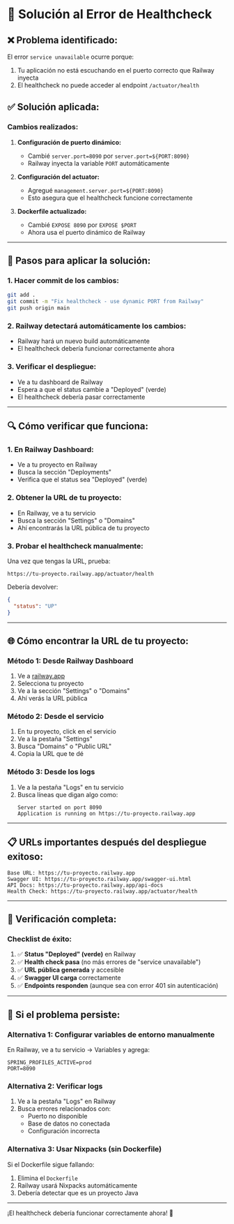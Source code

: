 # 🔧 Solución al Error de Healthcheck

## ❌ **Problema identificado:**
El error `service unavailable` ocurre porque:
1. Tu aplicación no está escuchando en el puerto correcto que Railway inyecta
2. El healthcheck no puede acceder al endpoint `/actuator/health`

## ✅ **Solución aplicada:**

### **Cambios realizados:**

1. **Configuración de puerto dinámico:**
   - Cambié `server.port=8090` por `server.port=${PORT:8090}`
   - Railway inyecta la variable `PORT` automáticamente

2. **Configuración del actuator:**
   - Agregué `management.server.port=${PORT:8090}`
   - Esto asegura que el healthcheck funcione correctamente

3. **Dockerfile actualizado:**
   - Cambié `EXPOSE 8090` por `EXPOSE $PORT`
   - Ahora usa el puerto dinámico de Railway

---

## 🚀 **Pasos para aplicar la solución:**

### **1. Hacer commit de los cambios:**
```bash
git add .
git commit -m "Fix healthcheck - use dynamic PORT from Railway"
git push origin main
```

### **2. Railway detectará automáticamente los cambios:**
- Railway hará un nuevo build automáticamente
- El healthcheck debería funcionar correctamente ahora

### **3. Verificar el despliegue:**
- Ve a tu dashboard de Railway
- Espera a que el status cambie a "Deployed" (verde)
- El healthcheck debería pasar correctamente

---

## 🔍 **Cómo verificar que funciona:**

### **1. En Railway Dashboard:**
- Ve a tu proyecto en Railway
- Busca la sección "Deployments"
- Verifica que el status sea "Deployed" (verde)

### **2. Obtener la URL de tu proyecto:**
- En Railway, ve a tu servicio
- Busca la sección "Settings" o "Domains"
- Ahí encontrarás la URL pública de tu proyecto

### **3. Probar el healthcheck manualmente:**
Una vez que tengas la URL, prueba:
```
https://tu-proyecto.railway.app/actuator/health
```

Debería devolver:
```json
{
  "status": "UP"
}
```

---

## 🌐 **Cómo encontrar la URL de tu proyecto:**

### **Método 1: Desde Railway Dashboard**
1. Ve a [railway.app](https://railway.app)
2. Selecciona tu proyecto
3. Ve a la sección "Settings" o "Domains"
4. Ahí verás la URL pública

### **Método 2: Desde el servicio**
1. En tu proyecto, click en el servicio
2. Ve a la pestaña "Settings"
3. Busca "Domains" o "Public URL"
4. Copia la URL que te dé

### **Método 3: Desde los logs**
1. Ve a la pestaña "Logs" en tu servicio
2. Busca líneas que digan algo como:
   ```
   Server started on port 8090
   Application is running on https://tu-proyecto.railway.app
   ```

---

## 📋 **URLs importantes después del despliegue exitoso:**

```
Base URL: https://tu-proyecto.railway.app
Swagger UI: https://tu-proyecto.railway.app/swagger-ui.html
API Docs: https://tu-proyecto.railway.app/api-docs
Health Check: https://tu-proyecto.railway.app/actuator/health
```

---

## 🎯 **Verificación completa:**

### **Checklist de éxito:**
1. ✅ **Status "Deployed" (verde)** en Railway
2. ✅ **Health check pasa** (no más errores de "service unavailable")
3. ✅ **URL pública generada** y accesible
4. ✅ **Swagger UI carga** correctamente
5. ✅ **Endpoints responden** (aunque sea con error 401 sin autenticación)

---

## 🚨 **Si el problema persiste:**

### **Alternativa 1: Configurar variables de entorno manualmente**
En Railway, ve a tu servicio → Variables y agrega:
```
SPRING_PROFILES_ACTIVE=prod
PORT=8090
```

### **Alternativa 2: Verificar logs**
1. Ve a la pestaña "Logs" en Railway
2. Busca errores relacionados con:
   - Puerto no disponible
   - Base de datos no conectada
   - Configuración incorrecta

### **Alternativa 3: Usar Nixpacks (sin Dockerfile)**
Si el Dockerfile sigue fallando:
1. Elimina el `Dockerfile`
2. Railway usará Nixpacks automáticamente
3. Debería detectar que es un proyecto Java

---

¡El healthcheck debería funcionar correctamente ahora! 🚀
